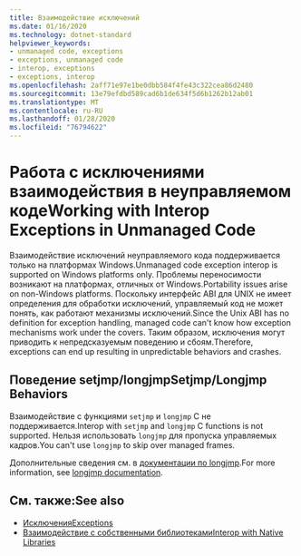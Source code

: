 ```yaml
---
title: Взаимодействие исключений
ms.date: 01/16/2020
ms.technology: dotnet-standard
helpviewer_keywords:
- unmanaged code, exceptions
- exceptions, unmanaged code
- interop, exceptions
- exceptions, interop
ms.openlocfilehash: 2aff71e97e1be0dbb584f4fe43c322cea86d2480
ms.sourcegitcommit: 13e79efdbd589cad6b1de634f5d6b1262b12ab01
ms.translationtype: MT
ms.contentlocale: ru-RU
ms.lasthandoff: 01/28/2020
ms.locfileid: "76794622"
---
```

# <a name="working-with-interop-exceptions-in-unmanaged-code"></a><span data-ttu-id="43daa-102">Работа с исключениями взаимодействия в неуправляемом коде</span><span class="sxs-lookup"><span data-stu-id="43daa-102">Working with Interop Exceptions in Unmanaged Code</span></span>

<span data-ttu-id="43daa-103">Взаимодействие исключений неуправляемого кода поддерживается только на платформах Windows.</span><span class="sxs-lookup"><span data-stu-id="43daa-103">Unmanaged code exception interop is supported on Windows platforms only.</span></span> <span data-ttu-id="43daa-104">Проблемы переносимости возникают на платформах, отличных от Windows.</span><span class="sxs-lookup"><span data-stu-id="43daa-104">Portability issues arise on non-Windows platforms.</span></span> <span data-ttu-id="43daa-105">Поскольку интерфейс ABI для UNIX не имеет определения для обработки исключений, управляемый код не может понять, как работают механизмы исключений.</span><span class="sxs-lookup"><span data-stu-id="43daa-105">Since the Unix ABI has no definition for exception handling, managed code can't know how exception mechanisms work under the covers.</span></span> <span data-ttu-id="43daa-106">Таким образом, исключения могут приводить к непредсказуемым поведению и сбоям.</span><span class="sxs-lookup"><span data-stu-id="43daa-106">Therefore, exceptions can end up resulting in unpredictable behaviors and crashes.</span></span>

## <a name="setjmplongjmp-behaviors"></a><span data-ttu-id="43daa-107">Поведение setjmp/longjmp</span><span class="sxs-lookup"><span data-stu-id="43daa-107">Setjmp/Longjmp Behaviors</span></span>

<span data-ttu-id="43daa-108">Взаимодействие с функциями `setjmp` и `longjmp` C не поддерживается.</span><span class="sxs-lookup"><span data-stu-id="43daa-108">Interop with `setjmp` and `longjmp` C functions is not supported.</span></span> <span data-ttu-id="43daa-109">Нельзя использовать `longjmp` для пропуска управляемых кадров.</span><span class="sxs-lookup"><span data-stu-id="43daa-109">You can't use `longjmp` to skip over managed frames.</span></span>

<span data-ttu-id="43daa-110">Дополнительные сведения см. в [документации по longjmp](https://docs.microsoft.com/cpp/c-runtime-library/reference/longjmp).</span><span class="sxs-lookup"><span data-stu-id="43daa-110">For more information, see [longjmp documentation](https://docs.microsoft.com/cpp/c-runtime-library/reference/longjmp).</span></span>

## <a name="see-also"></a><span data-ttu-id="43daa-111">См. также:</span><span class="sxs-lookup"><span data-stu-id="43daa-111">See also</span></span>

- [<span data-ttu-id="43daa-112">Исключения</span><span class="sxs-lookup"><span data-stu-id="43daa-112">Exceptions</span></span>](index.md)
- [<span data-ttu-id="43daa-113">Взаимодействие с собственными библиотеками</span><span class="sxs-lookup"><span data-stu-id="43daa-113">Interop with Native Libraries</span></span>](https://www.mono-project.com/docs/advanced/pinvoke/#runtime-exception-propagation)
